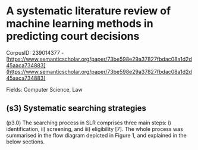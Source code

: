 # A systematic literature review of machine learning methods in predicting court decisions

CorpusID: 239014377 - [https://www.semanticscholar.org/paper/73be598e29a37827fbdac08a1d2d45aaca734883](https://www.semanticscholar.org/paper/73be598e29a37827fbdac08a1d2d45aaca734883)

Fields: Computer Science, Law

## (s3) Systematic searching strategies
(p3.0) The searching process in SLR comprises three main steps: i) identification, ii) screening, and iii) eligibility [7]. The whole process was summarised in the flow diagram depicted in Figure 1, and explained in the below sections.
